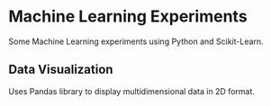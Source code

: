 # Machine Learning Experiments
Some Machine Learning experiments using Python and Scikit-Learn.

## Data Visualization

Uses Pandas library to display multidimensional data in 2D format.

##
